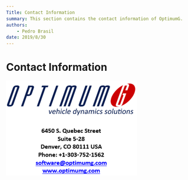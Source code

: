 ```yaml
---
Title: Contact Information
summary: This section contains the contact information of OptimumG.
authors:
    - Pedro Brasil    
date: 2019/8/30
---
```


# Contact Information

![Contact Information](../img/5_Reference_And_Appendix/5_E_contact_information.png)